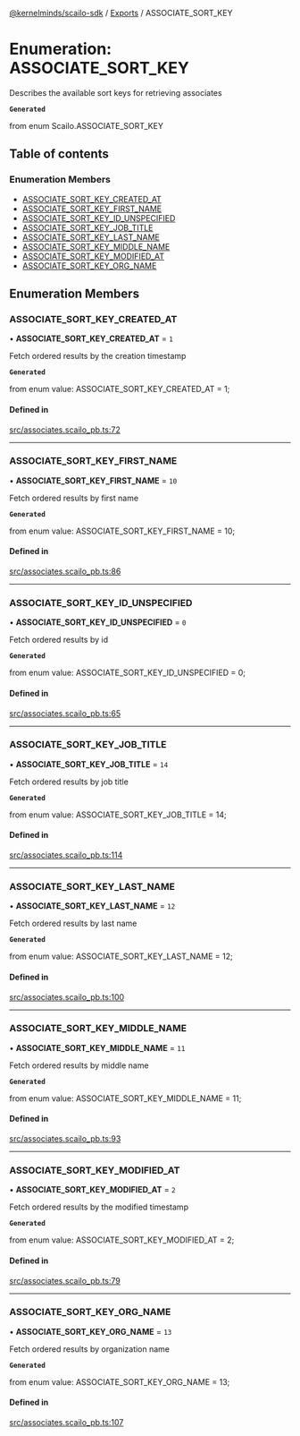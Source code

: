 [@kernelminds/scailo-sdk](../README.md) / [Exports](../modules.md) / ASSOCIATE\_SORT\_KEY

# Enumeration: ASSOCIATE\_SORT\_KEY

Describes the available sort keys for retrieving associates

**`Generated`**

from enum Scailo.ASSOCIATE_SORT_KEY

## Table of contents

### Enumeration Members

- [ASSOCIATE\_SORT\_KEY\_CREATED\_AT](ASSOCIATE_SORT_KEY.md#associate_sort_key_created_at)
- [ASSOCIATE\_SORT\_KEY\_FIRST\_NAME](ASSOCIATE_SORT_KEY.md#associate_sort_key_first_name)
- [ASSOCIATE\_SORT\_KEY\_ID\_UNSPECIFIED](ASSOCIATE_SORT_KEY.md#associate_sort_key_id_unspecified)
- [ASSOCIATE\_SORT\_KEY\_JOB\_TITLE](ASSOCIATE_SORT_KEY.md#associate_sort_key_job_title)
- [ASSOCIATE\_SORT\_KEY\_LAST\_NAME](ASSOCIATE_SORT_KEY.md#associate_sort_key_last_name)
- [ASSOCIATE\_SORT\_KEY\_MIDDLE\_NAME](ASSOCIATE_SORT_KEY.md#associate_sort_key_middle_name)
- [ASSOCIATE\_SORT\_KEY\_MODIFIED\_AT](ASSOCIATE_SORT_KEY.md#associate_sort_key_modified_at)
- [ASSOCIATE\_SORT\_KEY\_ORG\_NAME](ASSOCIATE_SORT_KEY.md#associate_sort_key_org_name)

## Enumeration Members

### ASSOCIATE\_SORT\_KEY\_CREATED\_AT

• **ASSOCIATE\_SORT\_KEY\_CREATED\_AT** = ``1``

Fetch ordered results by the creation timestamp

**`Generated`**

from enum value: ASSOCIATE_SORT_KEY_CREATED_AT = 1;

#### Defined in

[src/associates.scailo_pb.ts:72](https://github.com/scailo/ts-sdk/blob/c10a36b57201dfa5903d4b53efa1e62aa6208936/src/associates.scailo_pb.ts#L72)

___

### ASSOCIATE\_SORT\_KEY\_FIRST\_NAME

• **ASSOCIATE\_SORT\_KEY\_FIRST\_NAME** = ``10``

Fetch ordered results by first name

**`Generated`**

from enum value: ASSOCIATE_SORT_KEY_FIRST_NAME = 10;

#### Defined in

[src/associates.scailo_pb.ts:86](https://github.com/scailo/ts-sdk/blob/c10a36b57201dfa5903d4b53efa1e62aa6208936/src/associates.scailo_pb.ts#L86)

___

### ASSOCIATE\_SORT\_KEY\_ID\_UNSPECIFIED

• **ASSOCIATE\_SORT\_KEY\_ID\_UNSPECIFIED** = ``0``

Fetch ordered results by id

**`Generated`**

from enum value: ASSOCIATE_SORT_KEY_ID_UNSPECIFIED = 0;

#### Defined in

[src/associates.scailo_pb.ts:65](https://github.com/scailo/ts-sdk/blob/c10a36b57201dfa5903d4b53efa1e62aa6208936/src/associates.scailo_pb.ts#L65)

___

### ASSOCIATE\_SORT\_KEY\_JOB\_TITLE

• **ASSOCIATE\_SORT\_KEY\_JOB\_TITLE** = ``14``

Fetch ordered results by job title

**`Generated`**

from enum value: ASSOCIATE_SORT_KEY_JOB_TITLE = 14;

#### Defined in

[src/associates.scailo_pb.ts:114](https://github.com/scailo/ts-sdk/blob/c10a36b57201dfa5903d4b53efa1e62aa6208936/src/associates.scailo_pb.ts#L114)

___

### ASSOCIATE\_SORT\_KEY\_LAST\_NAME

• **ASSOCIATE\_SORT\_KEY\_LAST\_NAME** = ``12``

Fetch ordered results by last name

**`Generated`**

from enum value: ASSOCIATE_SORT_KEY_LAST_NAME = 12;

#### Defined in

[src/associates.scailo_pb.ts:100](https://github.com/scailo/ts-sdk/blob/c10a36b57201dfa5903d4b53efa1e62aa6208936/src/associates.scailo_pb.ts#L100)

___

### ASSOCIATE\_SORT\_KEY\_MIDDLE\_NAME

• **ASSOCIATE\_SORT\_KEY\_MIDDLE\_NAME** = ``11``

Fetch ordered results by middle name

**`Generated`**

from enum value: ASSOCIATE_SORT_KEY_MIDDLE_NAME = 11;

#### Defined in

[src/associates.scailo_pb.ts:93](https://github.com/scailo/ts-sdk/blob/c10a36b57201dfa5903d4b53efa1e62aa6208936/src/associates.scailo_pb.ts#L93)

___

### ASSOCIATE\_SORT\_KEY\_MODIFIED\_AT

• **ASSOCIATE\_SORT\_KEY\_MODIFIED\_AT** = ``2``

Fetch ordered results by the modified timestamp

**`Generated`**

from enum value: ASSOCIATE_SORT_KEY_MODIFIED_AT = 2;

#### Defined in

[src/associates.scailo_pb.ts:79](https://github.com/scailo/ts-sdk/blob/c10a36b57201dfa5903d4b53efa1e62aa6208936/src/associates.scailo_pb.ts#L79)

___

### ASSOCIATE\_SORT\_KEY\_ORG\_NAME

• **ASSOCIATE\_SORT\_KEY\_ORG\_NAME** = ``13``

Fetch ordered results by organization name

**`Generated`**

from enum value: ASSOCIATE_SORT_KEY_ORG_NAME = 13;

#### Defined in

[src/associates.scailo_pb.ts:107](https://github.com/scailo/ts-sdk/blob/c10a36b57201dfa5903d4b53efa1e62aa6208936/src/associates.scailo_pb.ts#L107)
